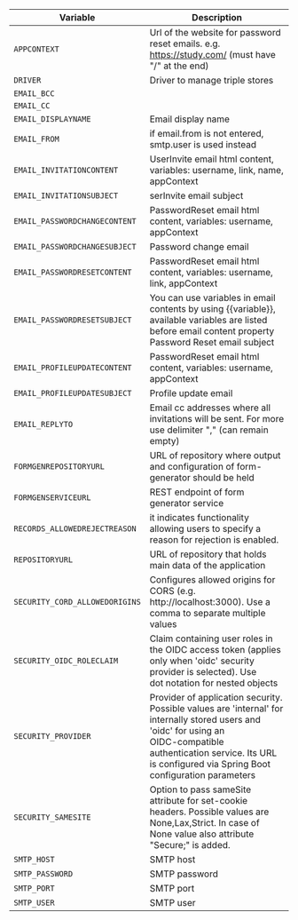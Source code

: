 | Variable | Description |
| --- | --- |
| ```APPCONTEXT``` | Url of the website for password reset emails. e.g. https://study.com/ (must have "/" at the end) |
| ```DRIVER``` | Driver to manage triple stores |
| ```EMAIL_BCC``` |  |
| ```EMAIL_CC``` |  |
| ```EMAIL_DISPLAYNAME``` | Email display name |
| ```EMAIL_FROM``` | if email.from is not entered, smtp.user is used instead |
| ```EMAIL_INVITATIONCONTENT``` | UserInvite email html content, variables: username, link, name, appContext |
| ```EMAIL_INVITATIONSUBJECT``` | serInvite email subject |
| ```EMAIL_PASSWORDCHANGECONTENT``` | PasswordReset email html content, variables: username, appContext |
| ```EMAIL_PASSWORDCHANGESUBJECT``` | Password change email |
| ```EMAIL_PASSWORDRESETCONTENT``` | PasswordReset email html content, variables: username, link, appContext |
| ```EMAIL_PASSWORDRESETSUBJECT``` | You can use variables in email contents by using {{variable}}, available variables are listed before email content property<br>Password Reset email subject |
| ```EMAIL_PROFILEUPDATECONTENT``` | PasswordReset email html content, variables: username, appContext |
| ```EMAIL_PROFILEUPDATESUBJECT``` | Profile update email |
| ```EMAIL_REPLYTO``` | Email cc addresses where all invitations will be sent. For more use delimiter "," (can remain empty) |
| ```FORMGENREPOSITORYURL``` | URL of repository where output and configuration of form-generator should be held |
| ```FORMGENSERVICEURL``` | REST endpoint of form generator service |
| ```RECORDS_ALLOWEDREJECTREASON``` | it indicates functionality allowing users to specify a reason for rejection is enabled. |
| ```REPOSITORYURL``` | URL of repository that holds main data of the application |
| ```SECURITY_CORD_ALLOWEDORIGINS``` | Configures allowed origins for CORS (e.g. http://localhost:3000). Use a comma to separate multiple values |
| ```SECURITY_OIDC_ROLECLAIM``` | Claim containing user roles in the OIDC access token (applies only when 'oidc' security provider is selected). Use<br>dot notation for nested objects |
| ```SECURITY_PROVIDER``` | Provider of application security. Possible values are 'internal' for internally stored users and 'oidc' for using an<br>OIDC-compatible authentication service. Its URL is configured via Spring Boot configuration parameters |
| ```SECURITY_SAMESITE``` | Option to pass sameSite attribute for set-cookie headers. Possible values are None,Lax,Strict. In case of None value also attribute "Secure;" is added. |
| ```SMTP_HOST``` | SMTP host |
| ```SMTP_PASSWORD``` | SMTP password |
| ```SMTP_PORT``` | SMTP port |
| ```SMTP_USER``` | SMTP user |

